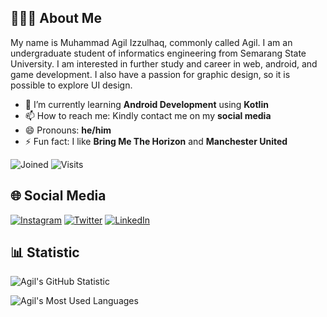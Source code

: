 ## 👨🏻‍💻 About Me
My name is Muhammad Agil Izzulhaq, commonly called Agil. I am an undergraduate student of informatics engineering from Semarang State University. I am interested in further study and career in web, android, and game development. I also have a passion for graphic design, so it is possible to explore UI design.

- 🌱 I’m currently learning **Android Development** using **Kotlin**
- 📫 How to reach me: Kindly contact me on my **social media**
- 😄 Pronouns: **he/him**
- ⚡ Fun fact: I like **Bring Me The Horizon** and **Manchester United**

![Joined](https://img.shields.io/badge/Joined-September%2027,%202021-green?style=flat&logo=github)
![Visits](https://badges.pufler.dev/visits/agilizzulhaq/agilizzulhaq)


## 🌐 Social Media
[![Instagram](https://img.shields.io/badge/Instagram-izzulhaqagil-purple?style=flat&logo=instagram)](https://www.instagram.com/izzulhaqagil/)
[![Twitter](https://img.shields.io/badge/Twitter-agilizzulhaq-blue?style=flat&logo=twitter)](https://twitter.com/agilizzulhaq)
[![LinkedIn](https://img.shields.io/badge/LinkedIn-agilizzulhaq-blue?style=flat&logo=linkedin)](https://www.linkedin.com/in/agilizzulhaq/)


## 📊 Statistic
![Agil's GitHub Statistic](https://github-readme-stats.vercel.app/api?username=agilizzulhaq&theme=transparent&show_icons=true)

![Agil's Most Used Languages](https://github-readme-stats.vercel.app/api/top-langs/?username=agilizzulhaq&theme=transparent&show_icons=true)
